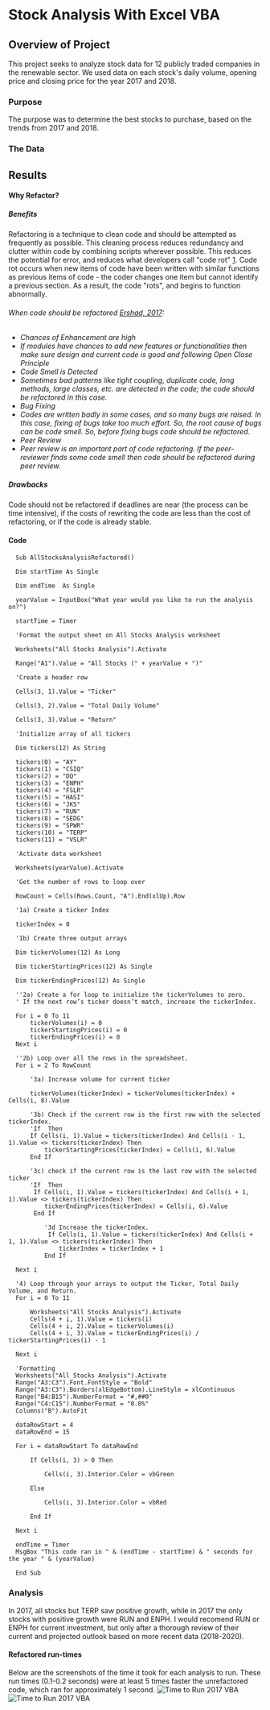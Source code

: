 # Stock Analysis With Excel VBA

## Overview of Project
This project seeks to analyze stock data for 12 publicly traded companies in the renewable sector. We used data on each stock's daily volume, opening price and closing price for the year 2017 and 2018.
### Purpose
The purpose was to determine the best stocks to purchase, based on the trends from 2017 and 2018.
### The Data

## Results

#### Why Refactor?

##### Benefits
Refactoring is a technique to clean code and should be attempted as frequently as possible. This cleaning process reduces redundancy and clutter within code by combining scripts wherever possible. This reduces the potential for error, and reduces what developers call "code rot" [1](https://digital.ai/resources/agile-101/code-refactoring#:~:text=Code%20Refactoring%20is%20the%20process,this%20is%20hard%20to%20do.). Code rot occurs when new items of code have been written with similar functions as previous items of code - the coder changes one item but cannot identify a previous section. As a result, the code "rots", and begins to function abnormally.

###### When code should be refactored [Ershad, 2017](https://www.c-sharpcorner.com/article/pros-and-cons-of-code-refactoring/):

* *Chances of Enhancement are high*
 * *If modules have chances to add new features or functionalities then make sure design and current code is good and following Open Close Principle*
* *Code Smell is Detected*
 * *Sometimes bad patterns like tight coupling, duplicate code, long methods, large classes, etc. are detected in the code;  the code should be refactored in this case.*
* *Bug Fixing*
 * *Codes are written badly in some cases, and so many bugs are raised. In this case, fixing of bugs take too much effort. So, the root cause of bugs can be code smell. So, before fixing bugs code should be refactored.*
* *Peer Review*
 * *Peer review is an important part of code refactoring. If the peer-reviewer finds some code smell then code should be refactored during peer review.*


##### Drawbacks
Code should not be refactored if deadlines are near (the process can be time intensive), if the costs of rewriting the code are less than the cost of refactoring, or if the code is already stable.

#### Code

      Sub AllStocksAnalysisRefactored()

      Dim startTime As Single

      Dim endTime  As Single

      yearValue = InputBox("What year would you like to run the analysis on?")

      startTime = Timer

      'Format the output sheet on All Stocks Analysis worksheet

      Worksheets("All Stocks Analysis").Activate

      Range("A1").Value = "All Stocks (" + yearValue + ")"

      'Create a header row

      Cells(3, 1).Value = "Ticker"

      Cells(3, 2).Value = "Total Daily Volume"

      Cells(3, 3).Value = "Return"

      'Initialize array of all tickers

      Dim tickers(12) As String

      tickers(0) = "AY"
      tickers(1) = "CSIQ"
      tickers(2) = "DQ"
      tickers(3) = "ENPH"
      tickers(4) = "FSLR"
      tickers(5) = "HASI"
      tickers(6) = "JKS"
      tickers(7) = "RUN"
      tickers(8) = "SEDG"
      tickers(9) = "SPWR"
      tickers(10) = "TERP"
      tickers(11) = "VSLR"

      'Activate data worksheet

      Worksheets(yearValue).Activate

      'Get the number of rows to loop over

      RowCount = Cells(Rows.Count, "A").End(xlUp).Row

      '1a) Create a ticker Index

      tickerIndex = 0

      '1b) Create three output arrays

      Dim tickerVolumes(12) As Long

      Dim tickerStartingPrices(12) As Single

      Dim tickerEndingPrices(12) As Single

      ''2a) Create a for loop to initialize the tickerVolumes to zero.
      ' If the next row’s ticker doesn’t match, increase the tickerIndex.

      For i = 0 To 11
          tickerVolumes(i) = 0
          tickerStartingPrices(i) = 0
          tickerEndingPrices(i) = 0
      Next i

      ''2b) Loop over all the rows in the spreadsheet.
      For i = 2 To RowCount

          '3a) Increase volume for current ticker

          tickerVolumes(tickerIndex) = tickerVolumes(tickerIndex) + Cells(i, 8).Value

          '3b) Check if the current row is the first row with the selected tickerIndex.
          'If  Then
          If Cells(i, 1).Value = tickers(tickerIndex) And Cells(i - 1, 1).Value <> tickers(tickerIndex) Then
              tickerStartingPrices(tickerIndex) = Cells(i, 6).Value
          End If

          '3c) check if the current row is the last row with the selected ticker
          'If  Then
           If Cells(i, 1).Value = tickers(tickerIndex) And Cells(i + 1, 1).Value <> tickers(tickerIndex) Then
              tickerEndingPrices(tickerIndex) = Cells(i, 6).Value
           End If

              '3d Increase the tickerIndex.
               If Cells(i, 1).Value = tickers(tickerIndex) And Cells(i + 1, 1).Value <> tickers(tickerIndex) Then
                  tickerIndex = tickerIndex + 1
              End If

      Next i

      '4) Loop through your arrays to output the Ticker, Total Daily Volume, and Return.
      For i = 0 To 11

          Worksheets("All Stocks Analysis").Activate
          Cells(4 + i, 1).Value = tickers(i)
          Cells(4 + i, 2).Value = tickerVolumes(i)
          Cells(4 + i, 3).Value = tickerEndingPrices(i) / tickerStartingPrices(i) - 1

      Next i

      'Formatting
      Worksheets("All Stocks Analysis").Activate
      Range("A3:C3").Font.FontStyle = "Bold"
      Range("A3:C3").Borders(xlEdgeBottom).LineStyle = xlContinuous
      Range("B4:B15").NumberFormat = "#,##0"
      Range("C4:C15").NumberFormat = "0.0%"
      Columns("B").AutoFit

      dataRowStart = 4
      dataRowEnd = 15

      For i = dataRowStart To dataRowEnd

          If Cells(i, 3) > 0 Then

              Cells(i, 3).Interior.Color = vbGreen

          Else

              Cells(i, 3).Interior.Color = vbRed

          End If

      Next i

      endTime = Timer
      MsgBox "This code ran in " & (endTime - startTime) & " seconds for the year " & (yearValue)

      End Sub


### Analysis
In 2017, all stocks but TERP saw positive growth, while in 2017 the only stocks with positive growth were RUN and ENPH. I would recomend RUN or ENPH for current investment, but only after a thorough review of their current and projected outlook based on more recent data (2018-2020).

#### Refactored run-times
Below are the screenshots of the time it took for each analysis to run. These run times (0.1-0.2 seconds) were at least 5 times faster the unrefactored code, which ran for approximately 1 second.
![Time to Run 2017 VBA](https://github.com/robbe-verhofste/stock-analysis/VBA_Challenge_2017.PNG)
![Time to Run 2017 VBA](https://github.com/robbe-verhofste/stock-analysis/VBA_Challenge_2018.PNG)
